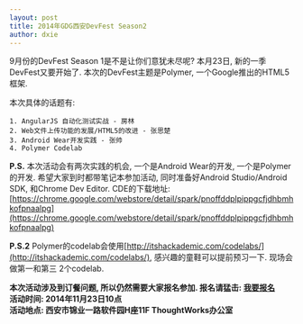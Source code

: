 ```yaml
---
layout: post
title: 2014年GDG西安DevFest Season2
author: dxie
---
```


9月份的DevFest Season 1是不是让你们意犹未尽呢? 本月23日, 新的一季DevFest又要开始了. 本次的DevFest主题是Polymer, 一个Google推出的HTML5框架.

本次具体的话题有:

    1. AngularJS 自动化测试实战 - 房林
    2. Web文件上传功能的发展/HTML5的改进 - 张思楚
    3. Android Wear开发实践 - 张帅
    4. Polymer Codelab

**P.S.** 本次活动会有两次实践的机会, 一个是Android Wear的开发, 一个是Polymer的开发. 希望大家到时都带笔记本参加活动, 同时准备好Android Studio/Android SDK, 和Chrome  Dev Editor. CDE的下载地址: [https://chrome.google.com/webstore/detail/spark/pnoffddplpippgcfjdhbmhkofpnaalpg](https://chrome.google.com/webstore/detail/spark/pnoffddplpippgcfjdhbmhkofpnaalpg)

**P.S.2** Polymer的codelab会使用[http://itshackademic.com/codelabs/](http://itshackademic.com/codelabs/), 感兴趣的童鞋可以提前预习一下. 现场会做第一和第三 2个codelab.

**本次活动涉及到订餐问题, 所以仍然需要大家报名参加. 报名请猛击: [我要报名](https://jinshuju.net/f/qXfqiY)**  
**活动时间: 2014年11月23日10点**  
**活动地点: 西安市锦业一路软件园H座11F ThoughtWorks办公室**
